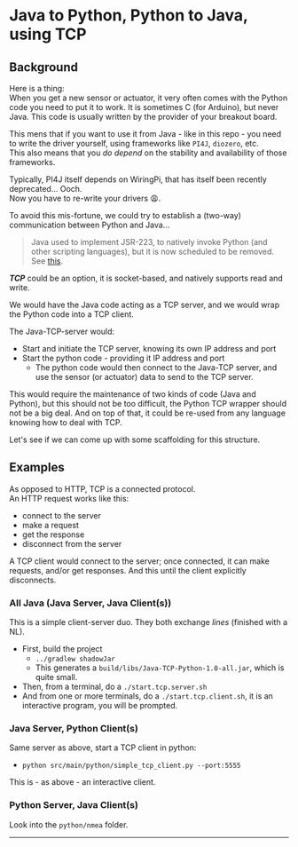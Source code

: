 # Java to Python, Python to Java, using TCP

## Background
Here is a thing:  
When you get a new sensor or actuator, it very often comes with the Python code you need
to put it to work. It is sometimes C (for Arduino), but never Java. This code is usually written by the 
provider of your breakout board.

This mens that if you want to use it from Java - like in this repo - you need to write the driver yourself, using
frameworks like `PI4J`, `diozero`, etc.  
This also means that you _do depend_ on the stability and availability of those frameworks.  

Typically, PI4J itself depends on WiringPi, that has itself been recently deprecated... Ooch.    
Now you have to re-write your drivers 😩.

To avoid this mis-fortune, we could try to establish a (two-way) communication
between Python and Java...

> Java used to implement JSR-223, to natively invoke Python (and other scripting languages),
> but it is now scheduled to be removed.  
> See [this](https://www.baeldung.com/java-working-with-python).

_**TCP**_ could be an option, it is socket-based, and natively supports read and write.

We would have the Java code acting as a TCP server, and we would wrap the Python code into
a TCP client.

The Java-TCP-server would:
- Start and initiate the TCP server, knowing its own IP address and port
- Start the python code - providing it IP address and port
  - The python code would then connect to the Java-TCP server, and use the sensor (or actuator) data to send to the TCP server.

This would require the maintenance of two kinds of code (Java and Python), but this should not be too difficult,
the Python TCP wrapper should not be a big deal. And on top of that, it could be re-used from any language knowing how to deal with TCP.

Let's see if we can come up with some scaffolding for this structure.

## Examples
As opposed to HTTP, TCP is a connected protocol.  
An HTTP request works like this: 
- connect to the server
- make a request
- get the response
- disconnect from the server

A TCP client would connect to the server; once connected, it can make requests, and/or get responses.
And this until the client explicitly disconnects.

### All Java (Java Server, Java Client(s))
This is a simple client-server duo. They both exchange _lines_ (finished with a NL).

- First, build the project
  - `../gradlew shadowJar`
  - This generates a `build/libs/Java-TCP-Python-1.0-all.jar`, which is quite small.
- Then, from a terminal, do a `./start.tcp.server.sh`
- And from one or more terminals, do a `./start.tcp.client.sh`, it is an interactive program, you will be prompted.


### Java Server, Python Client(s)
Same server as above, start a TCP client in python:
- `python src/main/python/simple_tcp_client.py --port:5555`  

This is - as above - an interactive client. 

### Python Server, Java Client(s)
Look into the `python/nmea` folder.  


---
